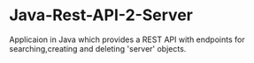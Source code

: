 # Java-Rest-API-2-Server
Applicaion in Java which provides a REST API with endpoints for searching,creating and deleting 'server' objects.
